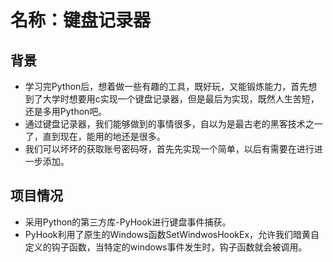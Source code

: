 # 名称：键盘记录器
## 背景
- 学习完Python后，想着做一些有趣的工具，既好玩，又能锻炼能力，首先想到了大学时想要用c实现一个键盘记录器，但是最后为实现，既然人生苦短，还是多用Python吧。
- 通过键盘记录器，我们能够做到的事情很多，自以为是最古老的黑客技术之一了，直到现在，能用的地还是很多。
- 我们可以坏坏的获取账号密码呀，首先先实现一个简单，以后有需要在进行进一步添加。
## 项目情况
- 采用Python的第三方库-PyHook进行键盘事件捕获。
- PyHook利用了原生的Windows函数SetWindwosHookEx，允许我们暗黄自定义的钩子函数，当特定的windows事件发生时，钩子函数就会被调用。
